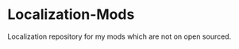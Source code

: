 Localization-Mods
=================

Localization repository for my mods which are not on open sourced.
